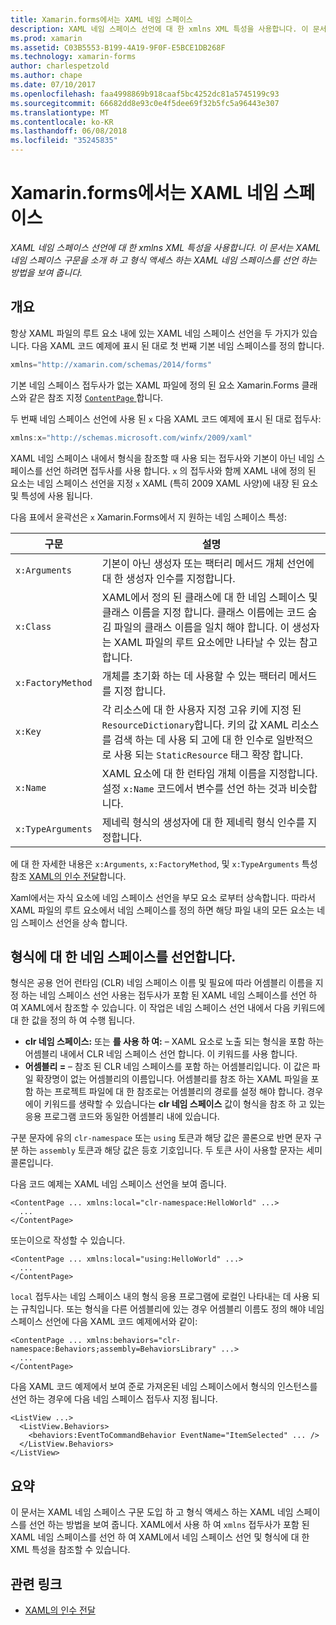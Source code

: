 ```yaml
---
title: Xamarin.forms에서는 XAML 네임 스페이스
description: XAML 네임 스페이스 선언에 대 한 xmlns XML 특성을 사용합니다. 이 문서는 XAML 네임 스페이스 구문을 소개 하 고 형식 액세스 하는 XAML 네임 스페이스를 선언 하는 방법을 보여 줍니다.
ms.prod: xamarin
ms.assetid: C03B5553-B199-4A19-9F0F-E5BCE1DB268F
ms.technology: xamarin-forms
author: charlespetzold
ms.author: chape
ms.date: 07/10/2017
ms.openlocfilehash: faa4998869b918caaf5bc4252dc81a5745199c93
ms.sourcegitcommit: 66682dd8e93c0e4f5dee69f32b5fc5a96443e307
ms.translationtype: MT
ms.contentlocale: ko-KR
ms.lasthandoff: 06/08/2018
ms.locfileid: "35245835"
---
```

# <a name="xaml-namespaces-in-xamarinforms"></a>Xamarin.forms에서는 XAML 네임 스페이스

_XAML 네임 스페이스 선언에 대 한 xmlns XML 특성을 사용합니다. 이 문서는 XAML 네임 스페이스 구문을 소개 하 고 형식 액세스 하는 XAML 네임 스페이스를 선언 하는 방법을 보여 줍니다._

## <a name="overview"></a>개요

항상 XAML 파일의 루트 요소 내에 있는 XAML 네임 스페이스 선언을 두 가지가 있습니다. 다음 XAML 코드 예제에 표시 된 대로 첫 번째 기본 네임 스페이스를 정의 합니다.

```csharp
xmlns="http://xamarin.com/schemas/2014/forms"
```

기본 네임 스페이스 접두사가 없는 XAML 파일에 정의 된 요소 Xamarin.Forms 클래스와 같은 참조 지정 [ `ContentPage` ](https://developer.xamarin.com/api/type/Xamarin.Forms.ContentPage/)합니다.

두 번째 네임 스페이스 선언에 사용 된 `x` 다음 XAML 코드 예제에 표시 된 대로 접두사:

```csharp
xmlns:x="http://schemas.microsoft.com/winfx/2009/xaml"
```

XAML 네임 스페이스 내에서 형식을 참조할 때 사용 되는 접두사와 기본이 아닌 네임 스페이스를 선언 하려면 접두사를 사용 합니다. `x` 의 접두사와 함께 XAML 내에 정의 된 요소는 네임 스페이스 선언을 지정 `x` XAML (특히 2009 XAML 사양)에 내장 된 요소 및 특성에 사용 됩니다.

다음 표에서 윤곽선은 `x` Xamarin.Forms에서 지 원하는 네임 스페이스 특성:

|구문|설명|
|--- |--- |
|`x:Arguments`|기본이 아닌 생성자 또는 팩터리 메서드 개체 선언에 대 한 생성자 인수를 지정합니다.|
|`x:Class`|XAML에서 정의 된 클래스에 대 한 네임 스페이스 및 클래스 이름을 지정 합니다. 클래스 이름에는 코드 숨김 파일의 클래스 이름을 일치 해야 합니다. 이 생성자는 XAML 파일의 루트 요소에만 나타날 수 있는 참고 합니다.|
|`x:FactoryMethod`|개체를 초기화 하는 데 사용할 수 있는 팩터리 메서드를 지정 합니다.|
|`x:Key`|각 리소스에 대 한 사용자 지정 고유 키에 지정 된 `ResourceDictionary`합니다. 키의 값 XAML 리소스를 검색 하는 데 사용 되 고에 대 한 인수로 일반적으로 사용 되는 `StaticResource` 태그 확장 합니다.|
|`x:Name`|XAML 요소에 대 한 런타임 개체 이름을 지정합니다. 설정 `x:Name` 코드에서 변수를 선언 하는 것과 비슷합니다.|
|`x:TypeArguments`|제네릭 형식의 생성자에 대 한 제네릭 형식 인수를 지정합니다.|

에 대 한 자세한 내용은 `x:Arguments`, `x:FactoryMethod`, 및 `x:TypeArguments` 특성 참조 [XAML의 인수 전달](~/xamarin-forms/xaml/passing-arguments.md)합니다.

Xaml에서는 자식 요소에 네임 스페이스 선언을 부모 요소 로부터 상속합니다. 따라서 XAML 파일의 루트 요소에서 네임 스페이스를 정의 하면 해당 파일 내의 모든 요소는 네임 스페이스 선언을 상속 합니다.

## <a name="declaring-namespaces-for-types"></a>형식에 대 한 네임 스페이스를 선언합니다.

형식은 공용 언어 런타임 (CLR) 네임 스페이스 이름 및 필요에 따라 어셈블리 이름을 지정 하는 네임 스페이스 선언 사용는 접두사가 포함 된 XAML 네임 스페이스를 선언 하 여 XAML에서 참조할 수 있습니다. 이 작업은 네임 스페이스 선언 내에서 다음 키워드에 대 한 값을 정의 하 여 수행 됩니다.

- **clr 네임 스페이스:** 또는 **를 사용 하 여:** – XAML 요소로 노출 되는 형식을 포함 하는 어셈블리 내에서 CLR 네임 스페이스 선언 합니다. 이 키워드를 사용 합니다.
- **어셈블리 =** – 참조 된 CLR 네임 스페이스를 포함 하는 어셈블리입니다. 이 값은 파일 확장명이 없는 어셈블리의 이름입니다. 어셈블리를 참조 하는 XAML 파일을 포함 하는 프로젝트 파일에 대 한 참조로는 어셈블리의 경로를 설정 해야 합니다. 경우에이 키워드를 생략할 수 있습니다는 **clr 네임 스페이스** 값이 형식을 참조 하 고 있는 응용 프로그램 코드와 동일한 어셈블리 내에 있습니다.

구분 문자에 유의 `clr-namespace` 또는 `using` 토큰과 해당 값은 콜론으로 반면 문자 구분 하는 `assembly` 토큰과 해당 값은 등호 기호입니다. 두 토큰 사이 사용할 문자는 세미콜론입니다.

다음 코드 예제는 XAML 네임 스페이스 선언을 보여 줍니다.

```xaml
<ContentPage ... xmlns:local="clr-namespace:HelloWorld" ...>
  ...
</ContentPage>
```

또는이으로 작성할 수 있습니다.

```xaml
<ContentPage ... xmlns:local="using:HelloWorld" ...>
  ...
</ContentPage>
```

`local` 접두사는 네임 스페이스 내의 형식 응용 프로그램에 로컬인 나타내는 데 사용 되는 규칙입니다. 또는 형식을 다른 어셈블리에 있는 경우 어셈블리 이름도 정의 해야 네임 스페이스 선언에 다음 XAML 코드 예제에서와 같이:

```xaml
<ContentPage ... xmlns:behaviors="clr-namespace:Behaviors;assembly=BehaviorsLibrary" ...>
  ...
</ContentPage>
```

다음 XAML 코드 예제에서 보여 준로 가져온된 네임 스페이스에서 형식의 인스턴스를 선언 하는 경우에 다음 네임 스페이스 접두사 지정 됩니다.

```xaml
<ListView ...>
  <ListView.Behaviors>
    <behaviors:EventToCommandBehavior EventName="ItemSelected" ... />
  </ListView.Behaviors>
</ListView>
```

## <a name="summary"></a>요약

이 문서는 XAML 네임 스페이스 구문 도입 하 고 형식 액세스 하는 XAML 네임 스페이스를 선언 하는 방법을 보여 줍니다. XAML에서 사용 하 여 `xmlns` 접두사가 포함 된 XAML 네임 스페이스를 선언 하 여 XAML에서 네임 스페이스 선언 및 형식에 대 한 XML 특성을 참조할 수 있습니다.


## <a name="related-links"></a>관련 링크

- [XAML의 인수 전달](~/xamarin-forms/xaml/passing-arguments.md)
